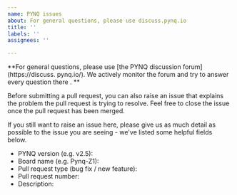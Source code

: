```yaml
---
name: PYNQ issues
about: For general questions, please use discuss.pynq.io
title: ''
labels: ''
assignees: ''

---
```


**For general questions, please use [the PYNQ discussion forum](https://discuss.
pynq.io/).  We actively monitor the forum and try to answer every question there
.  **

Before submitting a pull request, you can also raise an issue that explains the 
problem the pull request is trying to resolve. Feel free to close the issue once
 the pull request has been merged.

If you still want to raise an issue here, please give us as much detail as possible to the issue you are seeing - we've listed some helpful fields below.

* PYNQ version (e.g. v2.5):
* Board name (e.g. Pynq-Z1):
* Pull request type (bug fix / new feature):
* Pull request number:
* Description:

